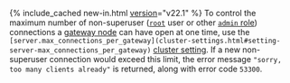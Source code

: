 {% include_cached new-in.html [version](cluster-settings.html#setting-version)="v22.1" %} To control the maximum number of non-superuser ([`root`](security-reference/authorization.html#root-user) user or other [`admin` role](security-reference/authorization.html#admin-role)) connections a [gateway node](architecture/sql-layer.html#gateway-node) can have open at one time, use the `[server.max_connections_per_gateway](cluster-settings.html#setting-server-max_connections_per_gateway)` [cluster setting](cluster-settings.html).  If a new non-superuser connection would exceed this limit, the error message `"sorry, too many clients already"` is returned, along with error code `53300`.
